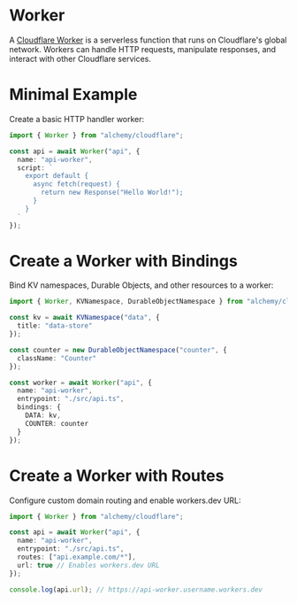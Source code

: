 # Worker

A [Cloudflare Worker](https://developers.cloudflare.com/workers/) is a serverless function that runs on Cloudflare's global network. Workers can handle HTTP requests, manipulate responses, and interact with other Cloudflare services.

# Minimal Example

Create a basic HTTP handler worker:

```ts
import { Worker } from "alchemy/cloudflare";

const api = await Worker("api", {
  name: "api-worker", 
  script: `
    export default {
      async fetch(request) {
        return new Response("Hello World!");
      }
    }
  `
});
```

# Create a Worker with Bindings

Bind KV namespaces, Durable Objects, and other resources to a worker:

```ts
import { Worker, KVNamespace, DurableObjectNamespace } from "alchemy/cloudflare";

const kv = await KVNamespace("data", {
  title: "data-store"
});

const counter = new DurableObjectNamespace("counter", {
  className: "Counter"
});

const worker = await Worker("api", {
  name: "api-worker",
  entrypoint: "./src/api.ts",
  bindings: {
    DATA: kv,
    COUNTER: counter
  }
});
```

# Create a Worker with Routes

Configure custom domain routing and enable workers.dev URL:

```ts
import { Worker } from "alchemy/cloudflare";

const api = await Worker("api", {
  name: "api-worker",
  entrypoint: "./src/api.ts",
  routes: ["api.example.com/*"],
  url: true // Enables workers.dev URL
});

console.log(api.url); // https://api-worker.username.workers.dev
```